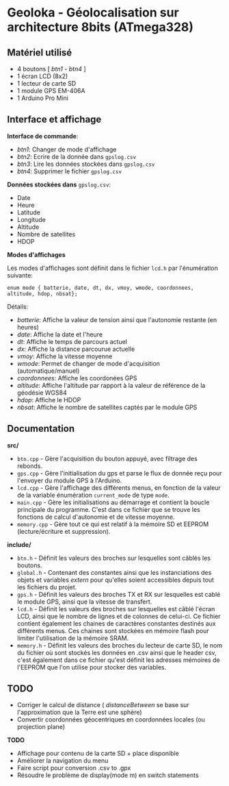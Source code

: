 # Geoloka - Géolocalisation sur architecture 8bits (ATmega328)

## Matériel utilisé
- 4 boutons [ _btn1_ - _btn4_ ]
- 1 écran LCD (8x2)
- 1 lecteur de carte SD
- 1 module GPS EM-406A
- 1 Arduino Pro Mini

## Interface et affichage

**Interface de commande**:
- _btn1_: Changer de mode d'affichage
- _btn2_: Ecrire de la donnée dans `gpslog.csv`
- _btn3_: Lire les données stockées dans `gpslog.csv`
- _btn4_: Supprimer le fichier `gpslog.csv`

**Données stockées dans** `gpslog.csv`:
- Date
- Heure
- Latitude
- Longitude
- Altitude
- Nombre de satellites
- HDOP

**Modes d'affichages**

Les modes d'affichages sont définit dans le fichier `lcd.h` par l'énumération suivante:

`enum mode { batterie, date, dt, dx, vmoy, wmode, coordonnees, altitude, hdop, nbsat};`

Détails:
- _batterie_: Affiche la valeur de tension ainsi que l'autonomie restante (en heures)
- _date_: Affiche la date et l'heure
- _dt_: Affiche le temps de parcours actuel
- _dx_: Affiche la distance parcourue actuelle
- _vmoy_: Affiche la vitesse moyenne
- _wmode_: Permet de changer de mode d'acquisition (automatique/manuel)
- _coordonnees_: Affiche les coordonées GPS
- _altitude_: Affiche l'altitude par rapport à la valeur de référence de la géodésie WGS84
- _hdop_: Affiche le HDOP
- _nbsat_: Affiche le nombre de satellites captés par le module GPS

## Documentation

  **src/**
- `btn.cpp` - Gère l'acquisition du bouton appuyé, avec filtrage des rebonds.
- `gps.cpp` - Gère l'initialisation du gps et parse le flux de donnée reçu pour l'envoyer du module GPS à l'Arduino.
- `lcd.cpp` - Gère l'affichage des différents menus, en fonction de la valeur de la variable énumération `current_mode` de type `mode`.
- `main.cpp` - Gère les initialisations au démarrage et contient la boucle principale du programme. C'est dans ce fichier que se trouve les fonctions de calcul d'autonomie et de vitesse moyenne.
- `memory.cpp` - Gère tout ce qui est relatif à la mémoire SD et EEPROM (lecture/écriture et suppression).

**include/**
- `btn.h` - Définit les valeurs des broches sur lesquelles sont câblés les boutons.
- `global.h` - Contenant des constantes ainsi que les instanciations des objets et variables _extern_ pour qu'elles soient accessibles depuis tout les fichiers du projet.
- `gps.h` - Définit les valeurs des broches TX et RX sur lesquelles est cablé le module GPS, ainsi que la vitesse de transfert.
- `lcd.h` - Définit les valeurs des broches sur lesquelles est câblé l'écran LCD, ainsi que le nombre de lignes et de colonnes de celui-ci.
Ce fichier contient également les chaines de caractères constantes destinés aux différents menus. Ces chaines sont stockées en mémoire flash pour limiter
l'utilisation de la mémoire SRAM.
- `memory.h` - Définit les valeurs des broches du lecteur de carte SD, le nom du fichier où sont stockés les données en .csv ainsi que le header csv,
c'est également dans ce fichier qu'est définit les adresses mémoires de l'EEPROM que l'on utilise pour stocker des variables.


## TODO
- Corriger le calcul de distance ( _distanceBetween_ se base sur l'approximation que la Terre est une sphère)
- Convertir coordonnées géocentriques en coordonnées locales (ou projection plane)



**TODO**
- Affichage pour contenu de la carte SD + place disponible
- Améliorer la navigation du menu
- Faire script pour conversion .csv to .gpx
- Résoudre le problème de display(mode m) en switch statements
